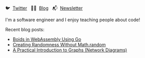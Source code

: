  🐦 &nbsp;[Twitter](https://twitter.com/healeycodes)&nbsp;&nbsp;  ✍🏻 &nbsp;[Blog](https://healeycodes.com)&nbsp;&nbsp; 📬 &nbsp;[Newsletter](https://buttondown.email/healeycodes)

I'm a software engineer and I enjoy teaching people about code!

Recent blog posts:

- [Boids in WebAssembly Using Go](https://healeycodes.com/boids-flocking-simulation/)
- [Creating Randomness Without Math.random](https://healeycodes.com/creating-randomness/)
- [A Practical Introduction to Graphs (Network Diagrams)](https://healeycodes.com/practical-intro-to-graphs/)
